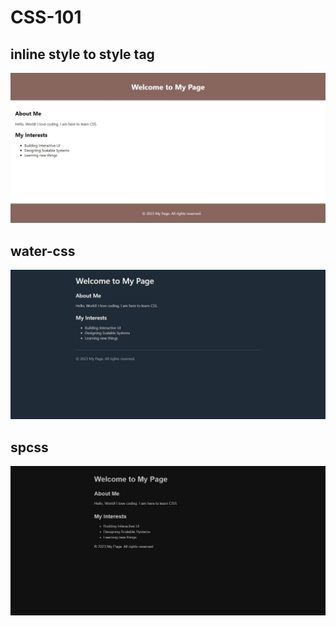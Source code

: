 # CSS-101

## inline style to style tag

![style-tag](../images/1-inline-to-style-tag.jpg)

## water-css

![water-css](../images/2-water-css.jpg)

## spcss

![spcss](../images/3-spcss.jpg)
